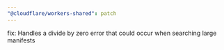 ```yaml
---
"@cloudflare/workers-shared": patch
---
```


fix: Handles a divide by zero error that could occur when searching large manifests
